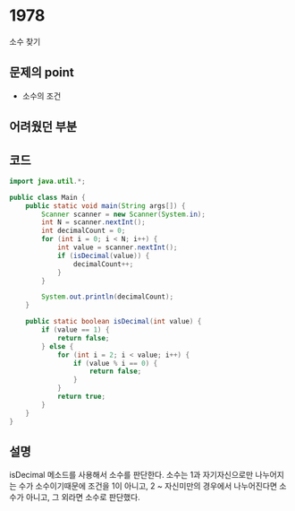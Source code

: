 # 1978
소수 찾기
## 문제의 point 
- 소수의 조건

## 어려웠던 부분

## 코드
```java
import java.util.*;

public class Main {
    public static void main(String args[]) {
        Scanner scanner = new Scanner(System.in);
        int N = scanner.nextInt();
        int decimalCount = 0;
        for (int i = 0; i < N; i++) {
            int value = scanner.nextInt();
            if (isDecimal(value)) {
                decimalCount++;
            }
        }

        System.out.println(decimalCount);
    }

    public static boolean isDecimal(int value) {
        if (value == 1) {
            return false;
        } else {
            for (int i = 2; i < value; i++) {
                if (value % i == 0) {
                    return false;
                }
            }
            return true;
        }
    }
}
```

## 설명 
isDecimal 메소드를 사용해서 소수를 판단한다.
소수는 1과 자기자신으로만 나누어지는 수가 소수이기때문에 조건을 1이 아니고, 2 ~ 자신미만의 경우에서 나누어진다면 소수가 아니고, 그 외라면 소수로 판단했다.
